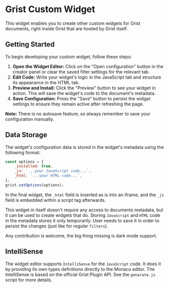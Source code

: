 # Grist Custom Widget

This widget enables you to create other custom widgets for Grist documents, right inside Grist that are hosted by Grist itself.

## Getting Started

To begin developing your custom widget, follow these steps:

1. **Open the Widget Editor:** Click on the "Open configuration" button in the creator panel or clear the saved filter settings for the relevant tab.
2. **Edit Code:** Write your widget's logic in the JavaScript tab and structure its appearance in the HTML tab.
3. **Preview and Install:** Click the "Preview" button to see your widget in action. This will save the widget's code to the document's metadata.
4. **Save Configuration:** Press the "Save" button to persist the widget settings to ensure they remain active after refreshing the page.

**Note:** There is no autosave feature, so always remember to save your configuration manually.

## Data Storage

The widget's configuration data is stored in the widget's metadata using the following format:

```javascript
const options = {
    _installed: true,
    _js: `...your JavaScript code...`,
    _html: `...your HTML code...`,
};
grist.setOptions(options);
```

In the final widget, the <code>_html</code> field is inserted as is into an iframe, and the <code>_js</code> field is embedded within a script tag afterwards.

This widget in itself doesn't require any access to documents metadata, but it can be used to create widgets that do. Storing <code>Javascript</code> and <code>HTML</code> code in the metadata stores it only temporarily. User needs to save it in order to persist the changes (just like for regular <code>filters</code>).

Any contribution is welcome, the big thing missing is dark mode support.
        

## IntelliSense

The widget editor supports `IntelliSense` for the `JavaScript` code. It does it by providing its own types definitions directly to the Monaco editor. The IntelliSense is based on the official Grist Plugin API. See the `genarate.js` script for more details.